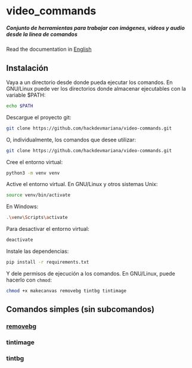 # video_commands

##### Conjunto de herramientas para trabajar con imágenes, vídeos y audio desde la línea de comandos

Read the documentation in [English](README.md)

## Instalación

Vaya a un directorio desde donde pueda ejecutar los comandos. En GNU/Linux puede ver los directorios donde almacenar ejecutables con la variable $PATH:

``` sh
echo $PATH
```

Descargue el proyecto git:

``` sh
git clone https://github.com/hackdevmariana/video-commands.git
```

O, individualmente, los comandos que desee utilizar:

``` sh
git clone https://github.com/hackdevmariana/video-commands.git
```

Cree el entorno virtual:

``` sh
python3 -m venv venv
```

Active el entorno virtual. En GNU/Linux y otros sistemas Unix:

``` sh
source venv/bin/activate
```

En Windows:

``` sh
.\venv\Scripts\activate
```

Para desactivar el entorno virtual:

``` sh
deactivate
```

Instale las dependencias:

``` sh
pip install -r requirements.txt
```

Y dele permisos de ejecución a los comandos. En GNU/Linux, puede hacerlo con `chmod`:

``` sh
chmod +x makecanvas removebg tintbg tintimage
```

## Comandos simples (sin subcomandos)

### [removebg](./docs-es/removebg.md)

### tintimage

### tintbg

